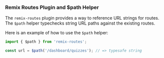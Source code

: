 ### Remix Routes Plugin and $path Helper

The `remix-routes` plugin provides a way to reference URL strings for routes.
The `$path` helper typechecks string URL paths against the existing routes.

Here is an example of how to use the `$path` helper:
```ts
import { $path } from 'remix-routes';

const url = $path('/dashboard/quizzes'); // => typesafe string
```